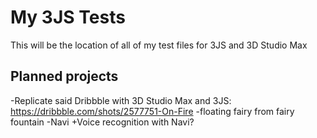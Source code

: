 My 3JS Tests
============

This will be the location of all of my test files for 3JS and 3D Studio Max

Planned projects
----------------

-Replicate said Dribbble with 3D Studio Max and 3JS: https://dribbble.com/shots/2577751-On-Fire
-floating fairy from fairy fountain
-Navi
	+Voice recognition with Navi?
